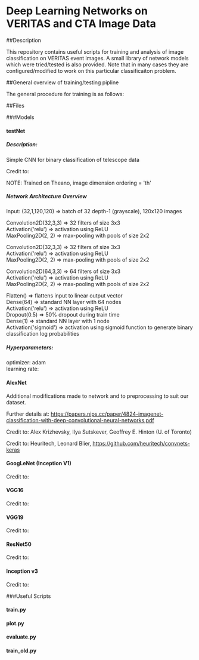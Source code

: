 # Deep Learning Networks on VERITAS and CTA Image Data

##Description

This repository contains useful scripts for training and analysis of image classification on VERITAS event images. A small library of network models which were tried/tested is also provided. 
Note that in many cases they are configured/modified to work on this particular classificaiton problem.


##General overview of training/testing pipline

The general procedure for training is as follows:




##Files

###Models

#### testNet

##### **Description:** 

Simple CNN for binary classification of telescope data

Credit to: 

NOTE: Trained on Theano, image dimension ordering = 'th'

##### Network Architecture Overview

Input: (32,1,120,120) => batch of 32 depth-1 (grayscale), 120x120 images

Convolution2D(32,3,3) => 32 filters of size 3x3  
Activation('relu') => activation using ReLU  
MaxPooling2D(2, 2) => max-pooling with pools of size 2x2   

Convolution2D(32,3,3) => 32 filters of size 3x3  
Activation('relu') => activation using ReLU  
MaxPooling2D(2, 2) => max-pooling with pools of size 2x2   

Convolution2D(64,3,3) => 64 filters of size 3x3   
Activation('relu') => activation using ReLU   
MaxPooling2D(2, 2) => max-pooling with pools of size 2x2     

Flatten() => flattens input to linear output vector   
Dense(64) => standard NN layer with 64 nodes  
Activation('relu') => activation using ReLU  
Dropout(0.5) => 50% dropout during train time  
Dense(1) => standard NN layer with 1 node  
Activation('sigmoid') => activation using sigmoid function to generate binary classification log probabilities  

##### Hyperparameters:

optimizer: adam  
learning rate:   

#### AlexNet

Additional modifications made to network and to preprocessing to suit our dataset.

Further details at: https://papers.nips.cc/paper/4824-imagenet-classification-with-deep-convolutional-neural-networks.pdf

Credit to: Alex Krizhevsky, Ilya Sutskever, Geoffrey E. Hinton (U. of Toronto)

Credit to: Heuritech, Leonard Blier, https://github.com/heuritech/convnets-keras

#### GoogLeNet (Inception V1)

Credit to:

#### VGG16

Credit to:

#### VGG19

Credit to:

#### ResNet50

Credit to:

#### Inception v3

Credit to:















###Useful Scripts

#### train.py

#### plot.py

#### evaluate.py

#### train_old.py


